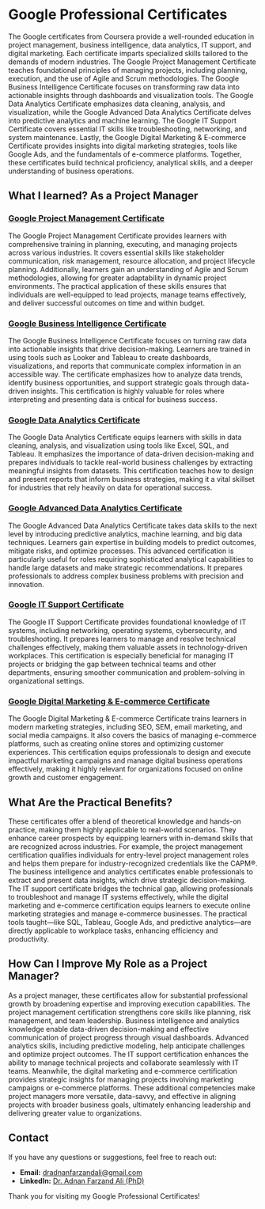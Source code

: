 # Google Professional Certificates
The Google certificates from Coursera provide a well-rounded education in project management, business intelligence, data analytics, IT support, and digital marketing. Each certificate imparts specialized skills tailored to the demands of modern industries. The Google Project Management Certificate teaches foundational principles of managing projects, including planning, execution, and the use of Agile and Scrum methodologies. The Google Business Intelligence Certificate focuses on transforming raw data into actionable insights through dashboards and visualization tools. The Google Data Analytics Certificate emphasizes data cleaning, analysis, and visualization, while the Google Advanced Data Analytics Certificate delves into predictive analytics and machine learning. The Google IT Support Certificate covers essential IT skills like troubleshooting, networking, and system maintenance. Lastly, the Google Digital Marketing & E-commerce Certificate provides insights into digital marketing strategies, tools like Google Ads, and the fundamentals of e-commerce platforms. Together, these certificates build technical proficiency, analytical skills, and a deeper understanding of business operations.

## What I learned? As a Project Manager  
### [Google Project Management Certificate](https://www.coursera.org/account/accomplishments/professional-cert/7QBEEXWIWEBB)
The Google Project Management Certificate provides learners with comprehensive training in planning, executing, and managing projects across various industries. It covers essential skills like stakeholder communication, risk management, resource allocation, and project lifecycle planning. Additionally, learners gain an understanding of Agile and Scrum methodologies, allowing for greater adaptability in dynamic project environments. The practical application of these skills ensures that individuals are well-equipped to lead projects, manage teams effectively, and deliver successful outcomes on time and within budget.

### [Google Business Intelligence Certificate](https://www.coursera.org/account/accomplishments/professional-cert/IM0Q6V9O3XVB)
The Google Business Intelligence Certificate focuses on turning raw data into actionable insights that drive decision-making. Learners are trained in using tools such as Looker and Tableau to create dashboards, visualizations, and reports that communicate complex information in an accessible way. The certificate emphasizes how to analyze data trends, identify business opportunities, and support strategic goals through data-driven insights. This certification is highly valuable for roles where interpreting and presenting data is critical for business success.

### [Google Data Analytics Certificate](https://www.coursera.org/account/accomplishments/professional-cert/ZNE4BKJNRMSX)
The Google Data Analytics Certificate equips learners with skills in data cleaning, analysis, and visualization using tools like Excel, SQL, and Tableau. It emphasizes the importance of data-driven decision-making and prepares individuals to tackle real-world business challenges by extracting meaningful insights from datasets. This certification teaches how to design and present reports that inform business strategies, making it a vital skillset for industries that rely heavily on data for operational success.

### [Google Advanced Data Analytics Certificate](https://www.coursera.org/account/accomplishments/professional-cert/KKTDUC0WLB1L)
The Google Advanced Data Analytics Certificate takes data skills to the next level by introducing predictive analytics, machine learning, and big data techniques. Learners gain expertise in building models to predict outcomes, mitigate risks, and optimize processes. This advanced certification is particularly useful for roles requiring sophisticated analytical capabilities to handle large datasets and make strategic recommendations. It prepares professionals to address complex business problems with precision and innovation.

### [Google IT Support Certificate](https://www.coursera.org/account/accomplishments/professional-cert/C149UEVCWHC2)
The Google IT Support Certificate provides foundational knowledge of IT systems, including networking, operating systems, cybersecurity, and troubleshooting. It prepares learners to manage and resolve technical challenges effectively, making them valuable assets in technology-driven workplaces. This certification is especially beneficial for managing IT projects or bridging the gap between technical teams and other departments, ensuring smoother communication and problem-solving in organizational settings.

### [Google Digital Marketing & E-commerce Certificate](https://www.coursera.org/account/accomplishments/professional-cert/Y6QC14B6N4XU)
The Google Digital Marketing & E-commerce Certificate trains learners in modern marketing strategies, including SEO, SEM, email marketing, and social media campaigns. It also covers the basics of managing e-commerce platforms, such as creating online stores and optimizing customer experiences. This certification equips professionals to design and execute impactful marketing campaigns and manage digital business operations effectively, making it highly relevant for organizations focused on online growth and customer engagement.

## What Are the Practical Benefits?
These certificates offer a blend of theoretical knowledge and hands-on practice, making them highly applicable to real-world scenarios. They enhance career prospects by equipping learners with in-demand skills that are recognized across industries. For example, the project management certification qualifies individuals for entry-level project management roles and helps them prepare for industry-recognized credentials like the CAPM®. The business intelligence and analytics certificates enable professionals to extract and present data insights, which drive strategic decision-making. The IT support certificate bridges the technical gap, allowing professionals to troubleshoot and manage IT systems effectively, while the digital marketing and e-commerce certification equips learners to execute online marketing strategies and manage e-commerce businesses. The practical tools taught—like SQL, Tableau, Google Ads, and predictive analytics—are directly applicable to workplace tasks, enhancing efficiency and productivity.

## How Can I Improve My Role as a Project Manager?
As a project manager, these certificates allow for substantial professional growth by broadening expertise and improving execution capabilities. The project management certification strengthens core skills like planning, risk management, and team leadership. Business intelligence and analytics knowledge enable data-driven decision-making and effective communication of project progress through visual dashboards. Advanced analytics skills, including predictive modeling, help anticipate challenges and optimize project outcomes. The IT support certification enhances the ability to manage technical projects and collaborate seamlessly with IT teams. Meanwhile, the digital marketing and e-commerce certification provides strategic insights for managing projects involving marketing campaigns or e-commerce platforms. These additional competencies make project managers more versatile, data-savvy, and effective in aligning projects with broader business goals, ultimately enhancing leadership and delivering greater value to organizations.

## Contact

If you have any questions or suggestions, feel free to reach out:

- **Email:** [dradnanfarzandali@gmail.com](mailto:dradnanfarzandali@gmail.com)
- **LinkedIn:** [Dr. Adnan Farzand Ali (PhD)](https://www.linkedin.com/in/dradnanfarzandali)

Thank you for visiting my Google Professional Certificates!
